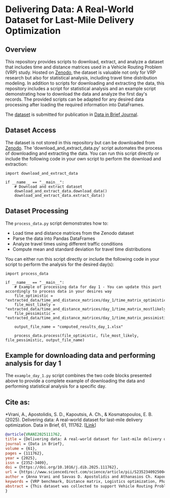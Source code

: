 # Delivering Data: A Real-World Dataset for Last-Mile Delivery Optimization 

## Overview  

This repository provides scripts to download, extract, and analyze a dataset that includes time and distance matrices used in a Vehicle Routing Problem (VRP) study. Hosted on [Zenodo](https://doi.org/10.5281/zenodo.15310106), the dataset is valuable not only for VRP research but also for statistical analysis, including travel time distribution modeling. In addition to scripts for downloading and extracting the data, this repository includes a script for statistical analysis and an example script demonstrating how to download the data and analyze the first day's records. The provided scripts can be adapted for any desired data processing after loading the required information into DataFrames.

The [dataset](https://doi.org/10.5281/zenodo.15310106) is submitted for publication in 
[Data in Brief Journal](https://www.sciencedirect.com/journal/data-in-brief).

## Dataset Access  

The dataset is not stored in this repository but can be downloaded from [Zenodo](https://doi.org/10.5281/zenodo.15310106). The 'download_and_extract_data.py' script automates the process of downloading and extracting the data. You can run this script directly or include the following code in your own script to perform the download and extraction:

````
import download_and_extract_data

if __name__ == "__main__":
    # Download and extract dataset
    download_and_extract_data.download_data()
    download_and_extract_data.extract_data()
````

## Dataset Processing

The `process_data.py` script demonstrates how to:  

- Load time and distance matrices from the Zenodo dataset  
- Parse the data into Pandas DataFrames  
- Analyze travel times using different traffic conditions  
- Compute mean and standard deviation for travel time distributions

You can either run this script directly or include the following code in your script to perform the analysis for the desired day(s):

````
import process_data

if __name__ == "__main__":
    # Example of processing data for day 1 - You can update this part accordingly to process data in your desires way
    file_optimistic = "extracted_data/time_and_distance_matrices/day_1/time_matrix_optimistic_1.xlsx"
    file_most_likely = "extracted_data/time_and_distance_matrices/day_1/time_matrix_mostlikely_1.xlsx"
    file_pessimistic = "extracted_data/time_and_distance_matrices/day_1/time_matrix_pessimistic_1.xlsx"

    output_file_name = "computed_results_day_1.xlsx"

    process_data.process(file_optimistic, file_most_likely, file_pessimistic, output_file_name)
````

## Example for downloading data and performing analysis for day 1

The `example_day_1.py` script combines the two code blocks presented above to provide a complete example of downloading the data and performing statistical analysis for a specific day.

## Cite as:

*Vrani, A., Apostolidis, S. D., Kapoutsis, A. Ch., & Kosmatopoulos, E. B. (2025). Delivering data: A real-world dataset for last-mile delivery optimization. Data in Brief, 61, 111762. \[[Link](https://doi.org/10.1016/j.dib.2025.111762)\]
```bibtex
@article{VRANI2025111762,
title = {Delivering data: A real-world dataset for last-mile delivery optimization},
journal = {Data in Brief},
volume = {61},
pages = {111762},
year = {2025},
issn = {2352-3409},
doi = {https://doi.org/10.1016/j.dib.2025.111762},
url = {https://www.sciencedirect.com/science/article/pii/S2352340925004895},
author = {Anna Vrani and Savvas D. Apostolidis and Athanasios Ch. Kapoutsis and Elias B. Kosmatopoulos},
keywords = {VRP benchmark, Distance matrix, Logistics optimization, Pharmaceutical deliveries},
abstract = {This dataset was collected to support Vehicle Routing Problem (VRP) optimization by providing structured time and distance matrices. A Third-Party Logistics (3PL) company granted access to its order management software, from which data on daily delivery problems involving pharmaceutical distribution were obtained. The dataset consists of carefully processed distance and time matrices, over a period of nine days. Each day’s problem involved 60-85 delivery stops that needed to be serviced. While the actual delivery routes covered only specific paths taken on the road, the generated matrices provide a complete view of travel distances and times between all locations, information essential for optimizing the routing process. To ensure confidentiality, only the structured matrices are provided, without the original address data. These matrices were generated using an API that computes travel durations based on historical traffic patterns, real-time data, and predictive models. From the API, we derived four distinct matrices: one for distances and three for travel times under different traffic scenarios: optimistic, pessimistic, and most likely. These matrices enable the modelling of realistic travel conditions accounting for the road congestion variability. Data retrieval was performed through automated API queries, ensuring consistency in structure and format. The collected matrices were processed and structured for direct use in VRP algorithms. The dataset offers substantial reuse potential by serving as a benchmark for evaluating VRP algorithms, enabling the comparison of optimization methods based on real-world logistics problems. It also supports statistical analysis and simulation, allowing researchers to assess travel time variability and model uncertainty in routing decisions through Monte Carlo simulations. Overall, this dataset offers valuable insights for optimizing delivery operations and addressing real-world logistics challenges. Its structured format, comprehensive traffic-based travel times, and applicability to VRP make it a valuable resource at the intersection of academia and industry.}
}
